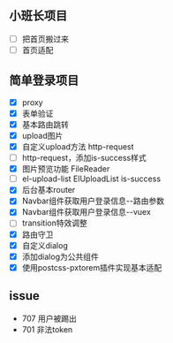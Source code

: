 ## 小班长项目
- [ ] 把首页搬过来
- [ ] 首页适配

## 简单登录项目

- [x] proxy
- [x] 表单验证
- [x] 基本路由跳转
- [x] upload图片
- [x] 自定义upload方法 http-request
- [ ] http-request，添加is-success样式
- [x] 图片预览功能  FileReader
- [ ] el-upload-list ElUploadList is-success
- [x] 后台基本router
- [x] Navbar组件获取用户登录信息--路由参数
- [x] Navbar组件获取用户登录信息--vuex
- [ ] transition特效调整
- [x] 路由守卫
- [x] 自定义dialog
- [x] 添加dialog为公共组件
- [x] 使用postcss-pxtorem插件实现基本适配
## issue
+ 707 用户被踢出
+ 701 非法token

